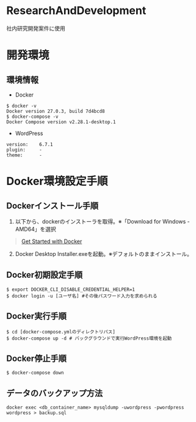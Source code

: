 ResearchAndDevelopment
===============
社内研究開発案件に使用
# 開発環境
## 環境情報
- Docker
```
$ docker -v
Docker version 27.0.3, build 7d4bcd8
$ docker-compose -v
Docker Compose version v2.28.1-desktop.1
```
- WordPress
```
version:    6.7.1
plugin:     -
theme:      -
```
# Docker環境設定手順
## Dockerインストール手順
1. 以下から、dockerのインストーラを取得。※「Download for Windows - AMD64」を選択
>[Get Started with Docker](https://www.docker.com/get-started/)
2. Docker Desktop Installer.exeを起動。※デフォルトのままインストール。
## Docker初期設定手順
```
$ export DOCKER_CLI_DISABLE_CREDENTIAL_HELPER=1
$ docker login -u [ユーザ名] #その後パスワード入力を求められる
```
## Docker実行手順
```
$ cd [docker-compose.ymlのディレクトリパス]
$ docker-compose up -d # バックグラウンドで実行WordPress環境を起動
```
## Docker停止手順
```
$ docker-compose down
```
## データのバックアップ方法
```docker exec <db_container_name> mysqldump -uwordpress -pwordpress wordpress > backup.sql```
